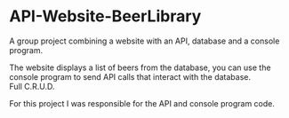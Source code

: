 # API-Website-BeerLibrary
A group project combining a website with an API, database and a console program.

The website displays a list of beers from the database, you can use the console program to send API calls that interact with the database.   
Full C.R.U.D.    

For this project I was responsible for the API and console program code.
